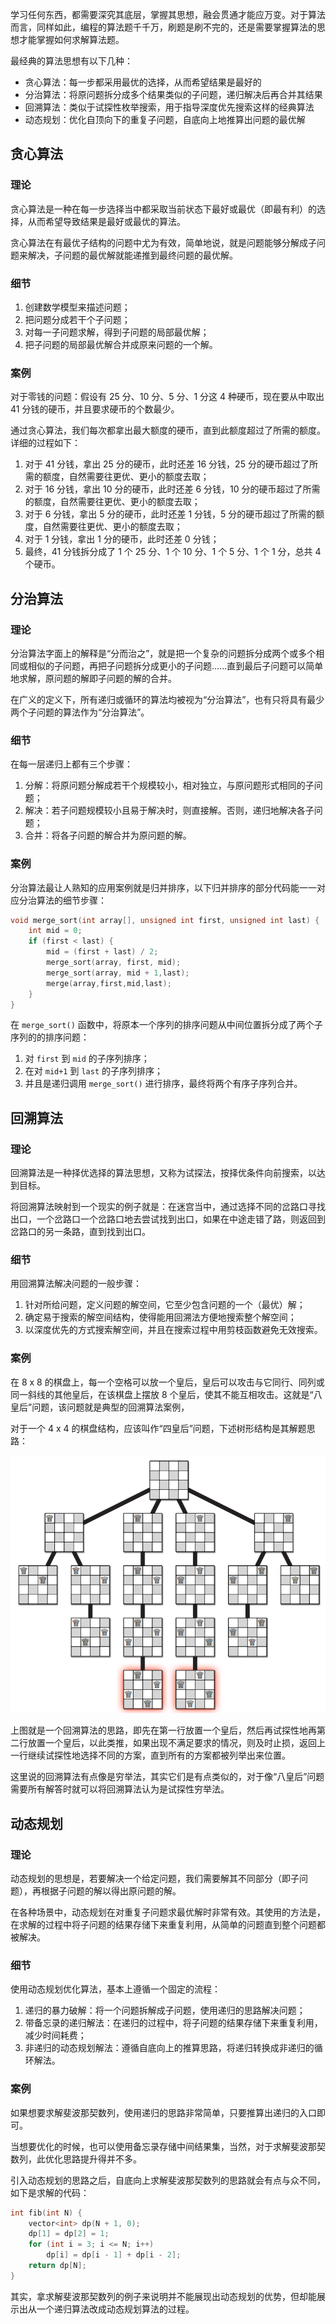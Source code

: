 
学习任何东西，都需要深究其底层，掌握其思想，融会贯通才能应万变。对于算法而言，同样如此，编程的算法题千千万，刷题是刷不完的，还是需要掌握算法的思想才能掌握如何求解算法题。

<!--more-->

最经典的算法思想有以下几种：

- 贪心算法：每一步都采用最优的选择，从而希望结果是最好的
- 分治算法：将原问题拆分成多个结果类似的子问题，递归解决后再合并其结果
- 回溯算法：类似于试探性枚举搜索，用于指导深度优先搜索这样的经典算法
- 动态规划：优化自顶向下的重复子问题，自底向上地推算出问题的最优解

## 贪心算法

### 理论

贪心算法是一种在每一步选择当中都采取当前状态下最好或最优（即最有利）的选择，从而希望导致结果是最好或最优的算法。

贪心算法在有最优子结构的问题中尤为有效，简单地说，就是问题能够分解成子问题来解决，子问题的最优解就能递推到最终问题的最优解。

### 细节

1. 创建数学模型来描述问题；
2. 把问题分成若干个子问题；
3. 对每一子问题求解，得到子问题的局部最优解；
4. 把子问题的局部最优解合并成原来问题的一个解。

### 案例

对于零钱的问题：假设有 25 分、10 分、5 分、1 分这 4 种硬币，现在要从中取出 41 分钱的硬币，并且要求硬币的个数最少。

通过贪心算法，我们每次都拿出最大额度的硬币，直到此额度超过了所需的额度。详细的过程如下：

1. 对于 41 分钱，拿出 25 分的硬币，此时还差 16 分钱，25 分的硬币超过了所需的额度，自然需要往更优、更小的额度去取；
2. 对于 16 分钱，拿出 10 分的硬币，此时还差 6 分钱，10 分的硬币超过了所需的额度，自然需要往更优、更小的额度去取；
3. 对于 6 分钱，拿出 5 分的硬币，此时还差 1 分钱，5 分的硬币超过了所需的额度，自然需要往更优、更小的额度去取；
4. 对于 1 分钱，拿出 1 分的硬币，此时还差 0 分钱；
5. 最终，41 分钱拆分成了 1 个 25 分、1 个 10 分、1 个 5 分、1 个 1 分，总共 4 个硬币。

## 分治算法

### 理论

分治算法字面上的解释是“分而治之”，就是把一个复杂的问题拆分成两个或多个相同或相似的子问题，再把子问题拆分成更小的子问题......直到最后子问题可以简单地求解，原问题的解即子问题的解的合并。

在广义的定义下，所有递归或循环的算法均被视为“分治算法”，也有只将具有最少两个子问题的算法作为“分治算法”。

### 细节

在每一层递归上都有三个步骤：

1. 分解：将原问题分解成若干个规模较小，相对独立，与原问题形式相同的子问题；
2. 解决：若子问题规模较小且易于解决时，则直接解。否则，递归地解决各子问题；
3. 合并：将各子问题的解合并为原问题的解。

### 案例

分治算法最让人熟知的应用案例就是归并排序，以下归并排序的部分代码能一一对应分治算法的细节步骤：

```c
void merge_sort(int array[], unsigned int first, unsigned int last) {
    int mid = 0;
    if (first < last) {
        mid = (first + last) / 2;
        merge_sort(array, first, mid);
        merge_sort(array, mid + 1,last);
        merge(array,first,mid,last);
    }
}
```

在 `merge_sort()` 函数中，将原本一个序列的排序问题从中间位置拆分成了两个子序列的的排序问题：

1. 对 `first` 到 `mid` 的子序列排序；
2. 在对 `mid+1` 到 `last` 的子序列排序；
3. 并且是递归调用 `merge_sort()` 进行排序，最终将两个有序子序列合并。

## 回溯算法

### 理论

回溯算法是一种择优选择的算法思想，又称为试探法，按择优条件向前搜索，以达到目标。

将回溯算法映射到一个现实的例子就是：在迷宫当中，通过选择不同的岔路口寻找出口，一个岔路口一个岔路口地去尝试找到出口，如果在中途走错了路，则返回到岔路口的另一条路，直到找到出口。

### 细节

用回溯算法解决问题的一般步骤：

1. 针对所给问题，定义问题的解空间，它至少包含问题的一个（最优）解；
2. 确定易于搜索的解空间结构，使得能用回溯法方便地搜索整个解空间；
3. 以深度优先的方式搜索解空间，并且在搜索过程中用剪枝函数避免无效搜索。

### 案例

在 8 x 8 的棋盘上，每一个空格可以放一个皇后，皇后可以攻击与它同行、同列或同一斜线的其他皇后，在该棋盘上摆放 8 个皇后，使其不能互相攻击。这就是“八皇后”问题，该问题就是典型的回溯算法案例，

对于一个 4 x 4 的棋盘结构，应该叫作“四皇后”问题，下述树形结构是其解题思路：

![四皇后问题](assets/四皇后问题.png)

上图就是一个回溯算法的思路，即先在第一行放置一个皇后，然后再试探性地再第二行放置一个皇后，以此类推，如果出现不满足要求的情况，则及时止损，返回上一行继续试探性地选择不同的方案，直到所有的方案都被列举出来位置。

这里说的回溯算法有点像是穷举法，其实它们是有点类似的，对于像“八皇后”问题需要所有解答时就可以将回溯算法认为是试探性穷举法。

## 动态规划

### 理论

动态规划的思想是，若要解决一个给定问题，我们需要解其不同部分（即子问题），再根据子问题的解以得出原问题的解。

在各种场景中，动态规划在对重复子问题求最优解时非常有效。其使用的方法是，在求解的过程中将子问题的结果存储下来重复利用，从简单的问题直到整个问题都被解决。

### 细节

使用动态规划优化算法，基本上遵循一个固定的流程：

1. 递归的暴力破解：将一个问题拆解成子问题，使用递归的思路解决问题；
2. 带备忘录的递归解法：在递归的过程中，将子问题的结果存储下来重复利用，减少时间耗费；
3. 非递归的动态规划解法：遵循自底向上的推算思路，将递归转换成非递归的循环解法。

### 案例

如果想要求解斐波那契数列，使用递归的思路非常简单，只要推算出递归的入口即可。

当想要优化的时候，也可以使用备忘录存储中间结果集，当然，对于求解斐波那契数列，此优化思路提升得并不多。

引入动态规划的思路之后，自底向上求解斐波那契数列的思路就会有点与众不同，如下是求解的代码：

```c
int fib(int N) {
    vector<int> dp(N + 1, 0);
    dp[1] = dp[2] = 1;
    for (int i = 3; i <= N; i++)
        dp[i] = dp[i - 1] + dp[i - 2];
    return dp[N];
}
```

其实，拿求解斐波那契数列的例子来说明并不能展现出动态规划的优势，但却能展示出从一个递归算法改成动态规划算法的过程。

